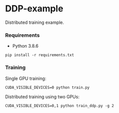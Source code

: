 # DDP-example

Distributed training example.

### Requirements

* Python 3.8.6
```shell script
pip install -r requirements.txt
```

### Training

Single GPU training:
```shell script
CUDA_VISIBLE_DEVICES=0 python train.py
```

Distributed training using two GPUs:
```shell script
CUDA_VISIBLE_DEVICES=0,1 python train_ddp.py -g 2
```